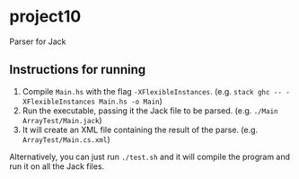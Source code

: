 # project10
Parser for Jack

## Instructions for running
1. Compile `Main.hs` with the flag `-XFlexibleInstances`. (e.g. `stack ghc -- -XFlexibleInstances Main.hs -o Main`)
2. Run the executable, passing it the Jack file to be parsed. (e.g. `./Main ArrayTest/Main.jack`)
3. It will create an XML file containing the result of the parse. (e.g. `ArrayTest/Main.cs.xml`)

Alternatively, you can just run `./test.sh` and it will compile the program and run it on all the Jack files.